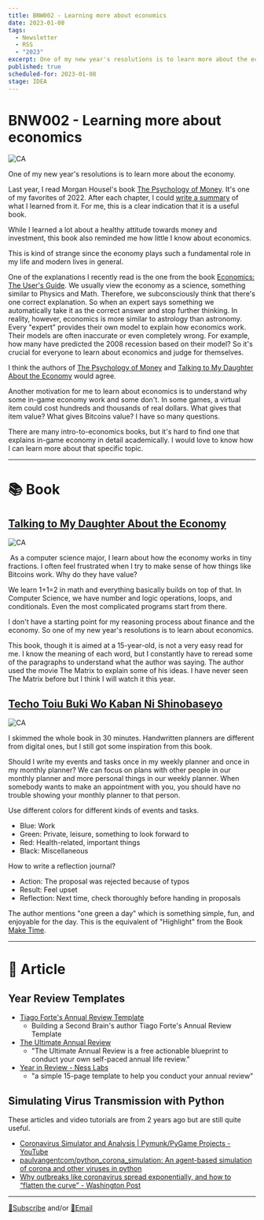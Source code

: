 ```yaml
---
title: BNW002 - Learning more about economics
date: 2023-01-08
tags:
  - Newsletter
  - RSS
  - "2023"
excerpt: One of my new year's resolutions is to learn more about the economy. Here's why and what I'm reading.
published: true
scheduled-for: 2023-01-08
stage: IDEA
---
```


# BNW002 - Learning more about economics

![CA](https://imagehosting-ow.oss-cn-hangzhou.aliyuncs.com/202301082221871.png)

One of my new year's resolutions is to learn more about the economy. 

Last year, I read Morgan Housel's book [The Psychology of Money](https://amzn.to/3VOIFdi). It's one of my favorites of 2022. After each chapter, I could [write a summary](https://medium.com/p/81186dd46301) of what I learned from it. For me, this is a clear indication that it is a useful book.

While I learned a lot about a healthy attitude towards money and investment, this book also reminded me how little I know about economics. 

This is kind of strange since the economy plays such a fundamental role in my life and modern lives in general. 

One of the explanations I recently read is the one from the book [Economics: The User's Guide](https://amzn.to/3Znv53u). We usually view the economy as a science, something similar to Physics and Math. Therefore, we subconsciously think that there's one correct explanation. So when an expert says something we automatically take it as the correct answer and stop further thinking. In reality, however, economics is more similar to astrology than astronomy. Every "expert" provides their own model to explain how economics work. Their models are often inaccurate or even completely wrong. For example, how many have predicted the 2008 recession based on their model? So it's crucial for everyone to learn about economics and judge for themselves.  

I think the authors of  [The Psychology of Money](https://amzn.to/3VOIFdi) and [Talking to My Daughter About the Economy](https://amzn.to/3ijVmPD) would agree.

Another motivation for me to learn about economics is to understand why some in-game economy work and some don't. In some games, a virtual item could cost hundreds and thousands of real dollars. What gives that item value? What gives Bitcoins value? I have so many questions.

There are many intro-to-economics books, but it's hard to find one that explains in-game economy in detail academically. I would love to know how I can learn more about that specific topic.


---

# 📚 Book

## [Talking to My Daughter About the Economy](https://amzn.to/3ijVmPD) 

![CA](https://m.media-amazon.com/images/I/41O6auRy6CL._SY291_BO1,204,203,200_QL40_FMwebp_.jpg)

![]()
As a computer science major, I learn about how the economy works in tiny fractions. I often feel frustrated when I try to make sense of how things like Bitcoins work. Why do they have value? 

We learn 1+1=2 in math and everything basically builds on top of that. In Computer Science, we have number and logic operations, loops, and conditionals. Even the most complicated programs start from there. 

I don't have a starting point for my reasoning process about finance and the economy. So one of my new year's resolutions is to learn about economics. 

This book, though it is aimed at a 15-year-old, is not a very easy read for me. I know the meaning of each word, but I constantly have to reread some of the paragraphs to understand what the author was saying. The author used the movie The Matrix to explain some of his ideas. I have never seen The Matrix before but I think I will watch it this year.

## [Techo Toiu Buki Wo Kaban Ni Shinobaseyo](https://amzn.to/3ZfNH5y) 

![CA](https://m.media-amazon.com/images/P/4046000333.01._SCLZZZZZZZ_SX500_.jpg)

I skimmed the whole book in 30 minutes. Handwritten planners are different from digital ones, but I still got some inspiration from this book.

Should I write my events and tasks once in my weekly planner and once in my monthly planner? We can focus on plans with other people in our monthly planner and more personal things in our weekly planner. When somebody wants to make an appointment with you, you should have no trouble showing your monthly planner to that person.

Use different colors for different kinds of events and tasks. 
- Blue: Work
- Green: Private, leisure, something to look forward to
- Red: Health-related, important things
- Black: Miscellaneous

How to write a reflection journal?
- Action: The proposal was rejected because of typos
- Result: Feel upset
- Reflection: Next time, check thoroughly before handing in proposals

The author mentions "one green a day" which is something simple, fun, and enjoyable for the day. This is the equivalent of "Highlight" from the Book [Make Time](https://amzn.to/3QhV7kJ).


---

# 🔖 Article

## Year Review Templates

- [Tiago Forte's Annual Review Template](https://docs.google.com/document/d/14TmZZgayDksmkprabos1b6JvfLn_xeiq6Wg7BrlCPGM/copy?ck_subscriber_id=1787900805?source=oliwang_betternextweek)
	- Building a Second Brain's author Tiago Forte's Annual Review Template
- [The Ultimate Annual Review](https://www.annualreview.life/?source=oliwang_betternextweek)
	- "The Ultimate Annual Review is a free actionable blueprint to conduct your own self-paced annual life review."
- [Year in Review - Ness Labs](https://nesslabs.com/year-in-review?source=oliwang_betternextweek)
	- "a simple 15-page template to help you conduct your annual review"

## Simulating Virus Transmission with Python

These articles and video tutorials are from 2 years ago but are still quite useful. 

- [Coronavirus Simulator and Analysis | Pymunk/PyGame Projects - YouTube](https://www.youtube.com/watch?v=yJK5J8a7NFs?source=oliwang_betternextweek)
- [paulvangentcom/python_corona_simulation: An agent-based simulation of corona and other viruses in python](https://github.com/paulvangentcom/python_corona_simulation?source=oliwang_betternextweek)
- [Why outbreaks like coronavirus spread exponentially, and how to “flatten the curve” - Washington Post](https://www.washingtonpost.com/graphics/2020/world/corona-simulator/?source=oliwang_betternextweek)

---

[💌Subscribe](https://tinyletter.com/oliwang) and/or [📧Email](mailto:betternextweek.bnw@gmail.com)
